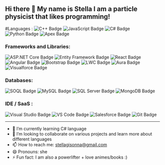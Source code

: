## Hi there 👋 My name is Stella I am a particle physicist that likes programming!
#Languages :
![C++ Badge](https://img.shields.io/badge/C%2B%2B-00599C?logo=cplusplus&logoColor=white) ![JavaScript Badge](https://img.shields.io/badge/JavaScript-F7DF1E?logo=javascript&logoColor=black) ![C# Badge](https://img.shields.io/badge/C%23-512BD4?logo=csharp&logoColor=white) ![Python Badge](https://img.shields.io/badge/Python-3776AB?logo=python&logoColor=white) ![Apex Badge](https://img.shields.io/badge/Apex-00A1E0?logo=salesforce&logoColor=white)

### Frameworks and Libraries:
![ASP.NET Core Badge](https://img.shields.io/badge/ASP.NET_Core-512BD4?logo=dotnet&logoColor=white) ![Entity Framework Badge](https://img.shields.io/badge/Entity_Framework-512BD4?logo=.net&logoColor=white) ![React Badge](https://img.shields.io/badge/React-61DAFB?logo=react&logoColor=black) ![Angular Badge](https://img.shields.io/badge/Angular-DD0031?logo=angular&logoColor=white) ![Bootstrap Badge](https://img.shields.io/badge/Bootstrap-7952B3?logo=bootstrap&logoColor=white) ![LWC Badge](https://img.shields.io/badge/LWC-00A1E0?logo=salesforce&logoColor=white) ![Aura Badge](https://img.shields.io/badge/Aura-00A1E0?logo=salesforce&logoColor=white) ![Visualforce Badge](https://img.shields.io/badge/Visualforce-00A1E0?logo=salesforce&logoColor=white)

### Databases:
![SOQL Badge](https://img.shields.io/badge/SOQL-00A1E0?logo=salesforce&logoColor=white) ![MySQL Badge](https://img.shields.io/badge/MySQL-4479A1?logo=mysql&logoColor=white) ![SQL Server Badge](https://img.shields.io/badge/SQL_Server-CC2927?logo=microsoftsqlserver&logoColor=white) ![MongoDB Badge](https://img.shields.io/badge/MongoDB-47A248?logo=mongodb&logoColor=white)

### IDE / SaaS :
![Visual Studio Badge](https://img.shields.io/badge/Visual_Studio-5C2D91?logo=visualstudio&logoColor=white) ![VS Code Badge](https://img.shields.io/badge/VS_Code-007ACC?logo=visualstudiocode&logoColor=white) ![Salesforce Badge](https://img.shields.io/badge/Salesforce-00A1E0?logo=salesforce&logoColor=white) ![Git Badge](https://img.shields.io/badge/Git-F05032?logo=git&logoColor=white)

---

- 🌱 I’m currently learning C# language 
- 👯 I’m looking to collaborate on various projects and learn more about different languages
- 📫 How to reach me: stellagisonna@gmail.com
- 😄 Pronouns: she
- ⚡ Fun fact: I am also a powerlifter + love animes/books :)
